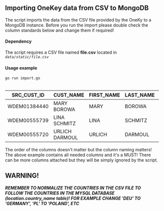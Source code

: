## Importing OneKey data from CSV to MongoDB

The script imports the data from the CSV file provided by the OneKy to a MongoDB instance. Before you run the import please double check the column standards below and change them if required!

#### Dependency
The script requires a CSV file named **file.csv** located in _`data/static/file.csv`_

#### Usage example
`go run import.go `
<br /><br />

SRC_CUST_ID | CUST_NAME | FIRST_NAME | LAST_NAME | CITY | CNTRY
---|----|---|---|---|---
WDEM01384440 | MARY BOROWA | MARY | BOROWA | HALSBRÜCKE| GERMANY
WDEM00555739 | LINA SCHMITZ | LINA | SCHMITZ | HEINSBERG | GERMANY
WDEM00555720 | URLICH DARMOUL | URLICH | DARMOUL | SENFTENBERG |GERMANY

The order of the columns doesn't matter but the column naming matters! The above example contains all needed columns and it's a MUST! There can be more columns attached but they will be simply ignored by the script.

## WARNING!
##### REMEMBER TO NORMALIZE THE COUNTRIES IN THE CSV FILE TO FOLLOW THE COUNTRIES IN THE MYSQL DATABASE (_location.country_name_ table)! FOR EXAMPLE CHANGE 'DEU' TO 'GERMANY', 'PL' TO 'POLAND', ETC
